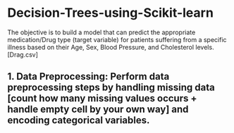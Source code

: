 # Decision-Trees-using-Scikit-learn
The objective is to build a model that can predict the appropriate medication/Drug type (target variable) for patients suffering from a specific illness based on their Age, Sex, Blood Pressure, and Cholesterol levels. [Drag.csv]

## 1. Data Preprocessing: Perform data preprocessing steps by handling missing data [count how many missing values occurs + handle empty cell by your own way] and encoding categorical variables.
